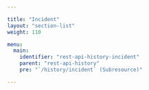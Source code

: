 ```yaml
---

title: "Incident"
layout: "section-list"
weight: 110

menu:
  main:
    identifier: "rest-api-history-incident"
    parent: "rest-api-history"
    pre: "`/history/incident` (Subresource)"

---
```

